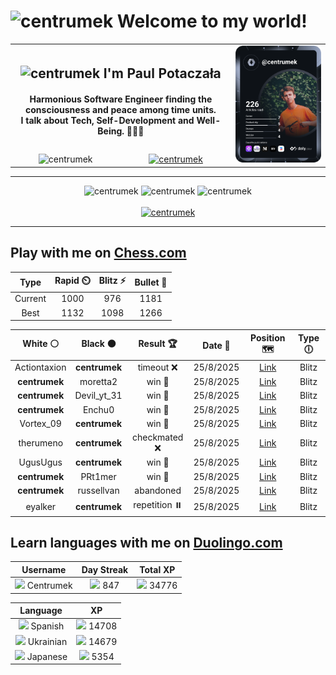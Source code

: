 <h1>
  <img
    src="https://emojis.slackmojis.com/emojis/images/1531849430/4246/blob-sunglasses.gif"
    width="30"
    alt="centrumek"
  />
  Welcome to my world!
</h1>

<table>
  <tbody>
    <tr>
      <td align="center" width="70%" colspan="2">
        <h2>
          <img
            src="https://raw.githubusercontent.com/MartinHeinz/MartinHeinz/master/wave.gif"
            width="30px"
            alt="centrumek"
          />
          I'm Paul Potaczała
        </h2>
        <h4>
          Harmonious Software Engineer finding the consciousness and peace among time units.
          <br/>
          I talk about Tech, Self-Development and Well-Being. 🌿🧘🚀
        </h4>
      </td>
      <td width="30%" rowspan="2">
        <a href="https://app.daily.dev/centrumek">
          <img
            src="./devcard.svg"
            alt="centrumek"
          />
        </a>
      </td>
    </tr>
    <tr align="center">
      <td>
        <img
          src="https://komarev.com/ghpvc/?username=centrumek&label=visitors&color=0e75b6&style=flat"
          alt="centrumek"
        >
      </td>
      <td>
        <a href="https://stackoverflow.com/users/14496012/centrumek">
          <img
            src="https://stackoverflow.com/users/flair/14496012.png?theme=dark"
            alt="centrumek"
          >
        </a>
      </td>
    </tr>
  </tbody>
</table>

---
<div align="center">
  <img 
    src="https://github-readme-stats.vercel.app/api?username=centrumek&show_icons=true&count_private=true&theme=dark&hide_border=true&hide=issues,contribs&bg_color=00000000"
    alt="centrumek"
  />
  <img
    src="https://github-readme-stats.vercel.app/api/top-langs/?username=centrumek&layout=compact&hide_border=true&theme=dark&bg_color=00000000&langs_count=6&exclude_repo=air-statistic-app"
    alt="centrumek"
  />
  <img 
    src="https://github-readme-streak-stats.herokuapp.com?user=centrumek&theme=dark&hide_border=true&background=FFFFFF00"
    alt="centrumek"
  />
  <br/>
  <br/>
  <a href="https://www.buymeacoffee.com/centrumek">
    <img
      src="https://cdn.buymeacoffee.com/buttons/v2/default-orange.png"
      height="50"
      width="210"
      alt="centrumek"
    />
  </a>
</div>

---

## Play with me on [Chess.com](https://www.chess.com/member/centrumek)

<div align="center">
<!--START_SECTION:chessStats-->
<!-- Automatically generated with https://github.com/Balastrong/chess-stats-action -->

| Type | Rapid ⏲️ | Blitz ⚡ | Bullet 🔫 |
|:---:|:---:|:---:|:---:|
| Current | 1000 | 976 | 1181 |
| Best | 1132 | 1098 | 1266 |

| White ⚪ | Black ⚫ | Result 🏆 | Date 📅 | Position 🗺️ | Type 🕕 |
|:---:|:---:|:---:|:---:|:---:|:---:|
| Actiontaxion | **centrumek** | timeout ❌ | 25/8/2025 | <a href="http://www.ee.unb.ca/cgi-bin/tervo/fen.pl?select=8/1p6/8/p1kR1N2/2P1P3/Pq6/8/5BK1 b - - 5 43">Link</a> | Blitz |
| **centrumek** | moretta2 | win 🥇 | 25/8/2025 | <a href="http://www.ee.unb.ca/cgi-bin/tervo/fen.pl?select=7k/7R/p4Npp/1p6/3P4/1P6/1KP2r1P/8 b - - 3 33">Link</a> | Blitz |
| **centrumek** | Devil_yt_31 | win 🥇 | 25/8/2025 | <a href="http://www.ee.unb.ca/cgi-bin/tervo/fen.pl?select=3NK3/2k3p1/7p/5P1P/p1p5/R3P3/8/8 b - - 0 43">Link</a> | Blitz |
| **centrumek** | Enchu0 | win 🥇 | 25/8/2025 | <a href="http://www.ee.unb.ca/cgi-bin/tervo/fen.pl?select=8/8/4k1R1/8/8/7P/P6K/8 b - - 2 51">Link</a> | Blitz |
| Vortex_09 | **centrumek** | win 🥇 | 25/8/2025 | <a href="http://www.ee.unb.ca/cgi-bin/tervo/fen.pl?select=2k3r1/ppp2p2/8/3PPR2/5B2/P1P5/1P3K2/r5q1 w - - 0 33">Link</a> | Blitz |
| therumeno | **centrumek** | checkmated ❌ | 25/8/2025 | <a href="http://www.ee.unb.ca/cgi-bin/tervo/fen.pl?select=r2qkb1r/pppn1Qpp/2np4/4p1P1/2B1P3/7P/PPPP1P2/RNB1K2R b KQkq - 0 8">Link</a> | Blitz |
| UgusUgus | **centrumek** | win 🥇 | 25/8/2025 | <a href="http://www.ee.unb.ca/cgi-bin/tervo/fen.pl?select=1r3k1r/6bp/p2p1p2/2pN3q/4P3/1P6/P1P2PPP/3R1RK1 w - - 0 27">Link</a> | Blitz |
| **centrumek** | PRt1mer | win 🥇 | 25/8/2025 | <a href="http://www.ee.unb.ca/cgi-bin/tervo/fen.pl?select=8/P6N/8/8/1P6/2k1p3/6PP/4K3 b - - 0 37">Link</a> | Blitz |
| **centrumek** | russellvan | abandoned  | 25/8/2025 | <a href="http://www.ee.unb.ca/cgi-bin/tervo/fen.pl?select=8/1p3kBp/p1p3pP/2Pp4/3K4/r4p2/8/8 w - - 2 40">Link</a> | Blitz |
| eyalker | **centrumek** | repetition ⏸️ | 25/8/2025 | <a href="http://www.ee.unb.ca/cgi-bin/tervo/fen.pl?select=8/8/8/2p1K3/1pP5/1k6/p7/3Q4 b - - 17 60">Link</a> | Blitz |

<!--END_SECTION:chessStats-->
</div>

## Learn languages with me on [Duolingo.com](https://www.duolingo.com/profile/Centrumek)

<div align="center">
<!--START_SECTION:duolingoStats-->
<!-- Automatically generated with https://github.com/centrumek/duolingo-readme-stats-->

| Username | Day Streak | Total XP |
|:---:|:---:|:---:|
| <img src="https://raw.githubusercontent.com/centrumek/duolingo-readme-stats/main/assets/duolingo.png" height="12"> Centrumek | <img src="https://raw.githubusercontent.com/centrumek/duolingo-readme-stats/main/assets/streakinactive.svg" height="12"> 847 | <img src="https://raw.githubusercontent.com/centrumek/duolingo-readme-stats/main/assets/xp.svg" height="12"> 34776 | <img src="https://raw.githubusercontent.com/centrumek/duolingo-readme-stats/main/assets/xp.svg" height="12"> 0 |

| Language | XP |
|:---:|:---:|
| <img src="https://raw.githubusercontent.com/centrumek/duolingo-readme-stats/main/assets/langs/spanish.svg" height="12"> Spanish | <img src="https://raw.githubusercontent.com/centrumek/duolingo-readme-stats/main/assets/xp.svg" height="12"> 14708 |
| <img src="https://raw.githubusercontent.com/centrumek/duolingo-readme-stats/main/assets/langs/ukrainian.svg" height="12"> Ukrainian | <img src="https://raw.githubusercontent.com/centrumek/duolingo-readme-stats/main/assets/xp.svg" height="12"> 14679 |
| <img src="https://raw.githubusercontent.com/centrumek/duolingo-readme-stats/main/assets/langs/japanese.svg" height="12"> Japanese | <img src="https://raw.githubusercontent.com/centrumek/duolingo-readme-stats/main/assets/xp.svg" height="12"> 5354 |

<!--END_SECTION:duolingoStats-->
</div>
<!--
**centrumek/centrumek** is a ✨ _special_ ✨ repository because its `README.md` (this file) appears on your GitHub profile.

Here are some ideas to get you started:

- 🔭 I’m currently working on ...
- 🌱 I’m currently learning ...
- 👯 I’m looking to collaborate on ...
- 🤔 I’m looking for help with ...
- 💬 Ask me about ...
- 📫 How to reach me: ...
- 😄 Pronouns: ...
- ⚡ Fun fact: ...
-->

